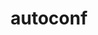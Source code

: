 ---
title: "autoconf"
layout: cache
categories: [package, develop-2023-11-26]
meta: {"versions": ["2.69"], "compilers": ["apple-clang@=15.0.0", "cce@=15.0.1", "gcc@=10.3.0", "gcc@=11.1.0", "gcc@=11.3.0", "gcc@=11.4.0", "gcc@=12.3.0", "gcc@=7.3.1", "gcc@=7.5.0", "gcc@=9.4.0", "oneapi@=2023.2.0"], "oss": ["amzn2", "rhel8", "sle_hpc15", "ubuntu18.04", "ubuntu20.04", "ubuntu22.04", "ventura"], "platforms": ["darwin", "linux"], "targets": ["aarch64", "neoverse_n1", "neoverse_v1", "ppc64le", "x86_64_v3", "x86_64_v4", "zen4"], "stacks": ["aws-isc", "aws-isc-aarch64", "build_systems", "data-vis-sdk", "e4s", "e4s-cray-rhel", "e4s-cray-sles", "e4s-neoverse_v1", "e4s-oneapi", "e4s-power", "e4s-rocm-external", "gpu-tests", "ml-darwin-aarch64-mps", "ml-linux-x86_64-cpu", "ml-linux-x86_64-cuda", "ml-linux-x86_64-rocm", "radiuss", "radiuss-aws", "radiuss-aws-aarch64", "root", "tutorial"], "num_specs": 15, "num_specs_by_stack": {"root": 15, "ml-darwin-aarch64-mps": 1, "radiuss-aws-aarch64": 2, "aws-isc-aarch64": 2, "radiuss-aws": 1, "aws-isc": 1, "e4s-cray-rhel": 1, "e4s-cray-sles": 1, "build_systems": 1, "radiuss": 1, "e4s-neoverse_v1": 1, "e4s-power": 1, "data-vis-sdk": 1, "gpu-tests": 1, "e4s-rocm-external": 1, "e4s": 1, "e4s-oneapi": 1, "ml-linux-x86_64-cuda": 1, "ml-linux-x86_64-cpu": 1, "ml-linux-x86_64-rocm": 1, "tutorial": 2}}
spec_details: [{"hash": "bc7dnrf6jsh7dkfcjhwphaybfq2nerpz", "compiler": "apple-clang@=15.0.0", "versions": ["2.69"], "os": "ventura", "platform": "darwin", "target": "aarch64", "variants": ["build_system=autotools", "patches=35c4492,7793209,a49dd5b"], "stacks": ["root", "ml-darwin-aarch64-mps"], "size": "-", "tarball": "https://binaries.spack.io/develop-2023-11-26/build_cache/darwin-ventura-aarch64/apple-clang-15.0.0/autoconf-2.69/darwin-ventura-aarch64-apple-clang-15.0.0-autoconf-2.69-bc7dnrf6jsh7dkfcjhwphaybfq2nerpz.spack"}, {"hash": "wvstkhlfblkligopljki2xhflnw3imo5", "compiler": "gcc@=7.3.1", "versions": ["2.69"], "os": "amzn2", "platform": "linux", "target": "aarch64", "variants": ["build_system=autotools", "patches=35c4492,7793209,a49dd5b"], "stacks": ["root", "radiuss-aws-aarch64", "aws-isc-aarch64"], "size": "-", "tarball": "https://binaries.spack.io/develop-2023-11-26/build_cache/linux-amzn2-aarch64/gcc-7.3.1/autoconf-2.69/linux-amzn2-aarch64-gcc-7.3.1-autoconf-2.69-wvstkhlfblkligopljki2xhflnw3imo5.spack"}, {"hash": "qxhlbbhx4s6pualvijkf3shimv3xahoa", "compiler": "gcc@=7.3.1", "versions": ["2.69"], "os": "amzn2", "platform": "linux", "target": "neoverse_n1", "variants": ["build_system=autotools", "patches=35c4492,7793209,a49dd5b"], "stacks": ["root", "radiuss-aws-aarch64", "aws-isc-aarch64"], "size": "-", "tarball": "https://binaries.spack.io/develop-2023-11-26/build_cache/linux-amzn2-neoverse_n1/gcc-7.3.1/autoconf-2.69/linux-amzn2-neoverse_n1-gcc-7.3.1-autoconf-2.69-qxhlbbhx4s6pualvijkf3shimv3xahoa.spack"}, {"hash": "htgrae4j2cpk3cotrpykkpo4bj4ucnl2", "compiler": "gcc@=7.3.1", "versions": ["2.69"], "os": "amzn2", "platform": "linux", "target": "x86_64_v3", "variants": ["build_system=autotools", "patches=35c4492,7793209,a49dd5b"], "stacks": ["root", "radiuss-aws", "aws-isc"], "size": "-", "tarball": "https://binaries.spack.io/develop-2023-11-26/build_cache/linux-amzn2-x86_64_v3/gcc-7.3.1/autoconf-2.69/linux-amzn2-x86_64_v3-gcc-7.3.1-autoconf-2.69-htgrae4j2cpk3cotrpykkpo4bj4ucnl2.spack"}, {"hash": "z6nbwjbrgiez4jd5vhnwpexbajfjtpk5", "compiler": "cce@=15.0.1", "versions": ["2.69"], "os": "rhel8", "platform": "linux", "target": "zen4", "variants": ["build_system=autotools", "patches=35c4492,7793209,a49dd5b"], "stacks": ["root", "e4s-cray-rhel"], "size": "-", "tarball": "https://binaries.spack.io/develop-2023-11-26/build_cache/linux-rhel8-zen4/cce-15.0.1/autoconf-2.69/linux-rhel8-zen4-cce-15.0.1-autoconf-2.69-z6nbwjbrgiez4jd5vhnwpexbajfjtpk5.spack"}, {"hash": "swcopy6dnl4ke4usde3k7psn6wfzqhs2", "compiler": "gcc@=10.3.0", "versions": ["2.69"], "os": "sle_hpc15", "platform": "linux", "target": "x86_64_v4", "variants": ["build_system=autotools", "patches=35c4492,7793209,a49dd5b"], "stacks": ["root", "e4s-cray-sles"], "size": "-", "tarball": "https://binaries.spack.io/develop-2023-11-26/build_cache/linux-sle_hpc15-x86_64_v4/gcc-10.3.0/autoconf-2.69/linux-sle_hpc15-x86_64_v4-gcc-10.3.0-autoconf-2.69-swcopy6dnl4ke4usde3k7psn6wfzqhs2.spack"}, {"hash": "zvavj6hwtbiyc7v3xrazolpjsac5qfpk", "compiler": "gcc@=7.5.0", "versions": ["2.69"], "os": "ubuntu18.04", "platform": "linux", "target": "x86_64_v3", "variants": ["build_system=autotools", "patches=35c4492,7793209,a49dd5b"], "stacks": ["root", "build_systems", "radiuss"], "size": "-", "tarball": "https://binaries.spack.io/develop-2023-11-26/build_cache/linux-ubuntu18.04-x86_64_v3/gcc-7.5.0/autoconf-2.69/linux-ubuntu18.04-x86_64_v3-gcc-7.5.0-autoconf-2.69-zvavj6hwtbiyc7v3xrazolpjsac5qfpk.spack"}, {"hash": "ludm2pbnothz6iwxpzkuiqbfbh3tdlps", "compiler": "gcc@=11.4.0", "versions": ["2.69"], "os": "ubuntu20.04", "platform": "linux", "target": "neoverse_v1", "variants": ["build_system=autotools", "patches=35c4492,7793209,a49dd5b"], "stacks": ["root", "e4s-neoverse_v1"], "size": "-", "tarball": "https://binaries.spack.io/develop-2023-11-26/build_cache/linux-ubuntu20.04-neoverse_v1/gcc-11.4.0/autoconf-2.69/linux-ubuntu20.04-neoverse_v1-gcc-11.4.0-autoconf-2.69-ludm2pbnothz6iwxpzkuiqbfbh3tdlps.spack"}, {"hash": "5vrwxfaemxkjgyr3s3ijf3cf6bhnlnjt", "compiler": "gcc@=9.4.0", "versions": ["2.69"], "os": "ubuntu20.04", "platform": "linux", "target": "ppc64le", "variants": ["build_system=autotools", "patches=35c4492,7793209,a49dd5b"], "stacks": ["root", "e4s-power"], "size": "-", "tarball": "https://binaries.spack.io/develop-2023-11-26/build_cache/linux-ubuntu20.04-ppc64le/gcc-9.4.0/autoconf-2.69/linux-ubuntu20.04-ppc64le-gcc-9.4.0-autoconf-2.69-5vrwxfaemxkjgyr3s3ijf3cf6bhnlnjt.spack"}, {"hash": "2c7kxhrgptkzlrxqoyfd53urwsdiiych", "compiler": "gcc@=11.1.0", "versions": ["2.69"], "os": "ubuntu20.04", "platform": "linux", "target": "x86_64_v3", "variants": ["build_system=autotools", "patches=35c4492,7793209,a49dd5b"], "stacks": ["root", "data-vis-sdk", "gpu-tests"], "size": "-", "tarball": "https://binaries.spack.io/develop-2023-11-26/build_cache/linux-ubuntu20.04-x86_64_v3/gcc-11.1.0/autoconf-2.69/linux-ubuntu20.04-x86_64_v3-gcc-11.1.0-autoconf-2.69-2c7kxhrgptkzlrxqoyfd53urwsdiiych.spack"}, {"hash": "f6xwrhxt35qaihcvzfvwb45znliq2riq", "compiler": "gcc@=11.4.0", "versions": ["2.69"], "os": "ubuntu20.04", "platform": "linux", "target": "x86_64_v3", "variants": ["build_system=autotools", "patches=35c4492,7793209,a49dd5b"], "stacks": ["root", "e4s-rocm-external", "e4s"], "size": "-", "tarball": "https://binaries.spack.io/develop-2023-11-26/build_cache/linux-ubuntu20.04-x86_64_v3/gcc-11.4.0/autoconf-2.69/linux-ubuntu20.04-x86_64_v3-gcc-11.4.0-autoconf-2.69-f6xwrhxt35qaihcvzfvwb45znliq2riq.spack"}, {"hash": "qo6fzmlyekffdpousqmwxsefad7avh4j", "compiler": "oneapi@=2023.2.0", "versions": ["2.69"], "os": "ubuntu20.04", "platform": "linux", "target": "x86_64_v3", "variants": ["build_system=autotools", "patches=35c4492,7793209,a49dd5b"], "stacks": ["root", "e4s-oneapi"], "size": "-", "tarball": "https://binaries.spack.io/develop-2023-11-26/build_cache/linux-ubuntu20.04-x86_64_v3/oneapi-2023.2.0/autoconf-2.69/linux-ubuntu20.04-x86_64_v3-oneapi-2023.2.0-autoconf-2.69-qo6fzmlyekffdpousqmwxsefad7avh4j.spack"}, {"hash": "cg2cvv5f3r5cqsuwdp4c55jgsodemsfx", "compiler": "gcc@=11.3.0", "versions": ["2.69"], "os": "ubuntu22.04", "platform": "linux", "target": "x86_64_v3", "variants": ["build_system=autotools", "patches=35c4492,7793209,a49dd5b"], "stacks": ["root", "ml-linux-x86_64-cuda", "ml-linux-x86_64-cpu", "ml-linux-x86_64-rocm"], "size": "-", "tarball": "https://binaries.spack.io/develop-2023-11-26/build_cache/linux-ubuntu22.04-x86_64_v3/gcc-11.3.0/autoconf-2.69/linux-ubuntu22.04-x86_64_v3-gcc-11.3.0-autoconf-2.69-cg2cvv5f3r5cqsuwdp4c55jgsodemsfx.spack"}, {"hash": "dtbbqbemlfqxh7qonntmerviz6ckliqn", "compiler": "gcc@=11.4.0", "versions": ["2.69"], "os": "ubuntu22.04", "platform": "linux", "target": "x86_64_v3", "variants": ["build_system=autotools", "patches=35c4492,7793209,a49dd5b"], "stacks": ["root", "tutorial"], "size": "-", "tarball": "https://binaries.spack.io/develop-2023-11-26/build_cache/linux-ubuntu22.04-x86_64_v3/gcc-11.4.0/autoconf-2.69/linux-ubuntu22.04-x86_64_v3-gcc-11.4.0-autoconf-2.69-dtbbqbemlfqxh7qonntmerviz6ckliqn.spack"}, {"hash": "fkfww6dmjv22xztnm64xq6e5fcwyqoze", "compiler": "gcc@=12.3.0", "versions": ["2.69"], "os": "ubuntu22.04", "platform": "linux", "target": "x86_64_v3", "variants": ["build_system=autotools", "patches=35c4492,7793209,a49dd5b"], "stacks": ["root", "tutorial"], "size": "-", "tarball": "https://binaries.spack.io/develop-2023-11-26/build_cache/linux-ubuntu22.04-x86_64_v3/gcc-12.3.0/autoconf-2.69/linux-ubuntu22.04-x86_64_v3-gcc-12.3.0-autoconf-2.69-fkfww6dmjv22xztnm64xq6e5fcwyqoze.spack"}]
---